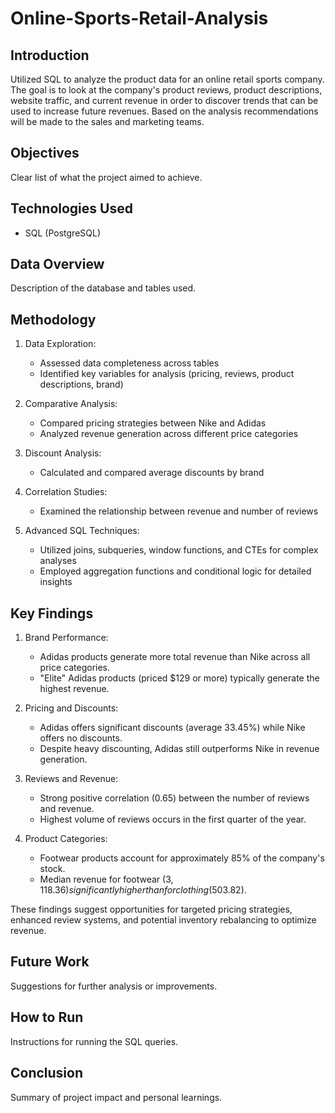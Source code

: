# Online-Sports-Retail-Analysis

## Introduction
Utilized SQL to analyze the product data for an online retail sports company. The goal is to look at the company's product reviews, product descriptions, website traffic, and current revenue in order to discover trends that can be used to increase future revenues. Based on the analysis recommendations will be made to the sales and marketing teams.

## Objectives
Clear list of what the project aimed to achieve.

## Technologies Used
- SQL (PostgreSQL)

## Data Overview
Description of the database and tables used.

## Methodology
1. Data Exploration:
   - Assessed data completeness across tables
   - Identified key variables for analysis (pricing, reviews, product descriptions, brand)

2. Comparative Analysis:
   - Compared pricing strategies between Nike and Adidas
   - Analyzed revenue generation across different price categories

3. Discount Analysis:
   - Calculated and compared average discounts by brand

4. Correlation Studies:
   - Examined the relationship between revenue and number of reviews

5. Advanced SQL Techniques:
   - Utilized joins, subqueries, window functions, and CTEs for complex analyses
   - Employed aggregation functions and conditional logic for detailed insights
     
## Key Findings
1. Brand Performance:
   - Adidas products generate more total revenue than Nike across all price categories.
   - "Elite" Adidas products (priced $129 or more) typically generate the highest revenue.

2. Pricing and Discounts:
   - Adidas offers significant discounts (average 33.45%) while Nike offers no discounts.
   - Despite heavy discounting, Adidas still outperforms Nike in revenue generation.

3. Reviews and Revenue:
   - Strong positive correlation (0.65) between the number of reviews and revenue.
   - Highest volume of reviews occurs in the first quarter of the year.

4. Product Categories:
   - Footwear products account for approximately 85% of the company's stock.
   - Median revenue for footwear ($3,118.36) significantly higher than for clothing ($503.82).
  
These findings suggest opportunities for targeted pricing strategies, enhanced review systems, and potential inventory rebalancing to optimize revenue.


## Future Work
Suggestions for further analysis or improvements.

## How to Run
Instructions for running the SQL queries.

## Conclusion
Summary of project impact and personal learnings.
